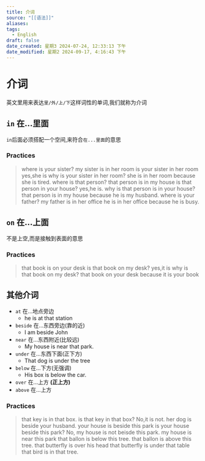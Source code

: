 ```yaml
---
title: 介词
source: "[[语法]]"
aliases: 
tags:
  - English
draft: false
date_created: 星期3 2024-07-24, 12:33:13 下午
date_modified: 星期2 2024-09-17, 4:16:43 下午
---
```


# 介词

英文里用来表达`里/外/上/下`这样词性的单词,我们就称为介词

## `in` 在...里面

`in`后面必须搭配一个空间,来符合`在...里面`的意思

### Practices

> where is your sister?
> my sister is in her room
> is your sister in her room
> yes,she is
> why is your sister in her room?
> she is in her room because she is tired.
> where is that person?
> that person is in my house 
> is that person in your house?
> yes,he is.
> why is that person is in your house?
> that person is in my house because he is my  husband. 
> where is your father?
> my father is in her office
> he is in her office because he is busy.

## `on` 在...上面

不是上空,而是接触到表面的意思

### Practices

> that book is on your desk
> is that book on my desk?
> yes,it is 
> why is that book on my desk?
> that book on your desk because it is your book

## 其他介词

- `at` 在...地点旁边
	- he is at that station 
- `beside` 在...东西旁边(靠的近)
	- I am beside John
- `near` 在...东西附近(比较远)
	- My house is near that park. 
- `under` 在...东西下面(正下方)
	- That dog is under the tree
- `below` 在...下方(无强调)
	- His box is below the car.
- `over` 在...上方 **(正上方)**
- `above` 在...上方

### Practices

> that key is in that box.
> is that key in that box?
> No,it is not.
> her dog is beside your husband.
> your house is beside this park 
> is your house beside this park?
> No, my house is not beisde this park. 
> my house is near this park
> that ballon is below this tree.
> that ballon is above this tree. 
> that butterfly is over his head
> that butterfly is under that table 
> that bird is in that tree.